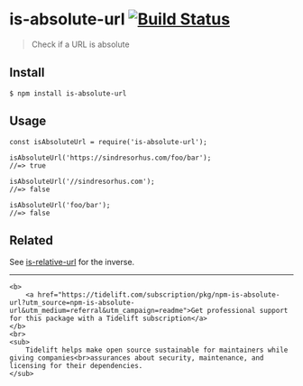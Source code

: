 is-absolute-url [![Build Status](https://travis-ci.org/sindresorhus/is-absolute-url.svg?branch=master)](https://travis-ci.org/sindresorhus/is-absolute-url)
===========================================================================================================================================================

> Check if a URL is absolute

Install
-------

    $ npm install is-absolute-url

Usage
-----

    const isAbsoluteUrl = require('is-absolute-url');

    isAbsoluteUrl('https://sindresorhus.com/foo/bar');
    //=> true

    isAbsoluteUrl('//sindresorhus.com');
    //=> false

    isAbsoluteUrl('foo/bar');
    //=> false

Related
-------

See [is-relative-url](https://github.com/sindresorhus/is-relative-url) for the inverse.

------------------------------------------------------------------------

    <b>
        <a href="https://tidelift.com/subscription/pkg/npm-is-absolute-url?utm_source=npm-is-absolute-url&utm_medium=referral&utm_campaign=readme">Get professional support for this package with a Tidelift subscription</a>
    </b>
    <br>
    <sub>
        Tidelift helps make open source sustainable for maintainers while giving companies<br>assurances about security, maintenance, and licensing for their dependencies.
    </sub>
